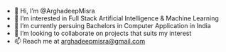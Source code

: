 - 👋 Hi, I’m @ArghadeepMisra
- 👀 I’m interested in Full Stack Artificial Intelligence & Machine Learning 
- 🌱 I’m currently persuing Bachelors in Computer Application in India
- 💞️ I’m looking to collaborate on projects that suits my interest
- 📫 Reach me at arghadeepmisra@gmail.com 


